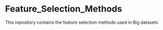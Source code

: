 # Feature_Selection_Methods
This repository contains the feature selection methods used in Big datasets
